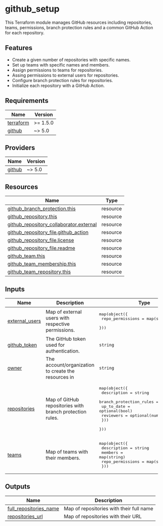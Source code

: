 # github_setup
This Terraform module manages GitHub resources including repositories, teams, permissions, branch protection rules and a common GitHub Action for each repository.

## Features
- Create a given number of repositories with specific names.
- Set up teams with specific names and members.
- Assign permissions to teams for repositories.
- Assing permissions to external users for repositories.
- Configure branch protection rules for repositories.
- Initialize each repository with a GitHub Action.

<!-- BEGIN_TF_DOCS -->
## Requirements

| Name | Version |
|------|---------|
| <a name="requirement_terraform"></a> [terraform](#requirement\_terraform) | >= 1.5.0 |
| <a name="requirement_github"></a> [github](#requirement\_github) | ~> 5.0 |

## Providers

| Name | Version |
|------|---------|
| <a name="provider_github"></a> [github](#provider\_github) | ~> 5.0 |

## Resources

| Name | Type |
|------|------|
| [github_branch_protection.this](https://registry.terraform.io/providers/integrations/github/latest/docs/resources/branch_protection) | resource |
| [github_repository.this](https://registry.terraform.io/providers/integrations/github/latest/docs/resources/repository) | resource |
| [github_repository_collaborator.external](https://registry.terraform.io/providers/integrations/github/latest/docs/resources/repository_collaborator) | resource |
| [github_repository_file.github_action](https://registry.terraform.io/providers/integrations/github/latest/docs/resources/repository_file) | resource |
| [github_repository_file.license](https://registry.terraform.io/providers/integrations/github/latest/docs/resources/repository_file) | resource |
| [github_repository_file.readme](https://registry.terraform.io/providers/integrations/github/latest/docs/resources/repository_file) | resource |
| [github_team.this](https://registry.terraform.io/providers/integrations/github/latest/docs/resources/team) | resource |
| [github_team_membership.this](https://registry.terraform.io/providers/integrations/github/latest/docs/resources/team_membership) | resource |
| [github_team_repository.this](https://registry.terraform.io/providers/integrations/github/latest/docs/resources/team_repository) | resource |

## Inputs

| Name | Description | Type | Default | Required |
|------|-------------|------|---------|:--------:|
| <a name="input_external_users"></a> [external\_users](#input\_external\_users) | Map of external users with respective permissions. | <pre>map(object({<br>    repo_permissions = map(string)<br>  }))</pre> | `{}` | no |
| <a name="input_github_token"></a> [github\_token](#input\_github\_token) | The GitHub token used for authentication. | `string` | `""` | no |
| <a name="input_owner"></a> [owner](#input\_owner) | The account/organization to create the resources in | `string` | `"ingenube2"` | no |
| <a name="input_repositories"></a> [repositories](#input\_repositories) | Map of GitHub repositories with branch protection rules. | <pre>map(object({<br>    description = string<br>    branch_protection_rules = map(object({<br>      up_to_date = optional(bool)<br>      reviewers  = optional(number)<br>    }))<br>  }))</pre> | `{}` | no |
| <a name="input_teams"></a> [teams](#input\_teams) | Map of teams with their members. | <pre>map(object({<br>    description      = string<br>    members          = map(string)<br>    repo_permissions = map(string)<br>  }))</pre> | `{}` | no |

## Outputs

| Name | Description |
|------|-------------|
| <a name="output_full_repositories_name"></a> [full\_repositories\_name](#output\_full\_repositories\_name) | Map of repositories with their full name |
| <a name="output_repositories_url"></a> [repositories\_url](#output\_repositories\_url) | Map of repositories with their URL |
<!-- END_TF_DOCS -->